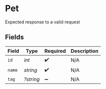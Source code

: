 # Pet

Expected response to a valid request


## Fields

| Field              | Type               | Required           | Description        |
| ------------------ | ------------------ | ------------------ | ------------------ |
| `id`               | *int*              | :heavy_check_mark: | N/A                |
| `name`             | *string*           | :heavy_check_mark: | N/A                |
| `tag`              | *?string*          | :heavy_minus_sign: | N/A                |